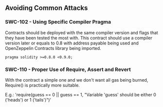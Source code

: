 ## Avoiding Common Attacks

### SWC-102 - Using Specific Compiler Pragma
Contracts should be deployed with the same compiler version and flags that they have been tested the most with. This contract should use a compiler version later or equals to 0.8 with address payable being used and OpenZeppelin Contracts library being imported.

`pragma solidity >=0.8.0 <0.9.0;`

### SWC-110 - Proper Use of Require, Assert and Revert 
With the contract a simple one and we don't want all gas being burned, Require() is practically more suitable.

E.g.: 'require(guess == 0 || guess == 1, "Variable 'guess' should be either 0 ('heads') or 1 ('tails')")'
